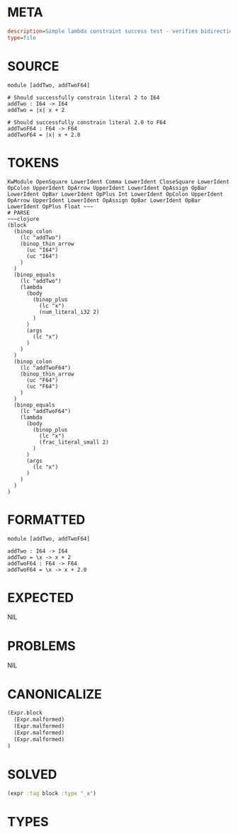 # META
~~~ini
description=Simple lambda constraint success test - verifies bidirectional type checking works correctly
type=file
~~~
# SOURCE
~~~roc
module [addTwo, addTwoF64]

# Should successfully constrain literal 2 to I64
addTwo : I64 -> I64
addTwo = |x| x + 2

# Should successfully constrain literal 2.0 to F64
addTwoF64 : F64 -> F64
addTwoF64 = |x| x + 2.0
~~~
# TOKENS
~~~text
KwModule OpenSquare LowerIdent Comma LowerIdent CloseSquare LowerIdent OpColon UpperIdent OpArrow UpperIdent LowerIdent OpAssign OpBar LowerIdent OpBar LowerIdent OpPlus Int LowerIdent OpColon UpperIdent OpArrow UpperIdent LowerIdent OpAssign OpBar LowerIdent OpBar LowerIdent OpPlus Float ~~~
# PARSE
~~~clojure
(block
  (binop_colon
    (lc "addTwo")
    (binop_thin_arrow
      (uc "I64")
      (uc "I64")
    )
  )
  (binop_equals
    (lc "addTwo")
    (lambda
      (body
        (binop_plus
          (lc "x")
          (num_literal_i32 2)
        )
      )
      (args
        (lc "x")
      )
    )
  )
  (binop_colon
    (lc "addTwoF64")
    (binop_thin_arrow
      (uc "F64")
      (uc "F64")
    )
  )
  (binop_equals
    (lc "addTwoF64")
    (lambda
      (body
        (binop_plus
          (lc "x")
          (frac_literal_small 2)
        )
      )
      (args
        (lc "x")
      )
    )
  )
)
~~~
# FORMATTED
~~~roc
module [addTwo, addTwoF64]

addTwo : I64 -> I64
addTwo = \x -> x + 2
addTwoF64 : F64 -> F64
addTwoF64 = \x -> x + 2.0
~~~
# EXPECTED
NIL
# PROBLEMS
NIL
# CANONICALIZE
~~~clojure
(Expr.block
  (Expr.malformed)
  (Expr.malformed)
  (Expr.malformed)
  (Expr.malformed)
)
~~~
# SOLVED
~~~clojure
(expr :tag block :type "_a")
~~~
# TYPES
~~~roc
~~~
